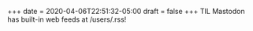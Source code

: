 +++
date = 2020-04-06T22:51:32-05:00
draft = false
+++
TIL Mastodon has built-in web feeds at <instance>/users/<username>.rss!